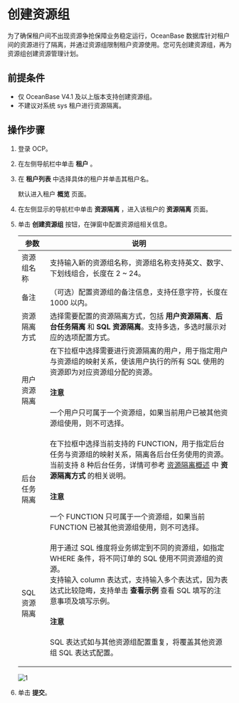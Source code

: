# 创建资源组

为了确保租户间不出现资源争抢保障业务稳定运行，OceanBase 数据库针对租户间的资源进行了隔离，并通过资源组限制租户资源使用。您可先创建资源组，再为资源组创建资源管理计划。

## 前提条件

* 仅 OceanBase V4.1 及以上版本支持创建资源组。
* 不建议对系统 sys 租户进行资源隔离。

## 操作步骤

1. 登录 OCP。

2. 在左侧导航栏中单击 **租户** 。

3. 在 **租户列表** 中选择具体的租户并单击其租户名。

   默认进入租户 **概览** 页面。

4. 在左侧显示的导航栏中单击 **资源隔离** ，进入该租户的 **资源隔离** 页面。

5. 单击 **创建资源组** 按钮，在弹窗中配置资源组相关信息。

    |  参数  |  说明   |
    |--------|---------|
    |  资源组名称      |  支持输入新的资源组名称，资源组名称支持英文、数字、下划线组合，长度在 2 ~ 24。       |
    |  备注      |  （可选）配置资源组的备注信息，支持任意字符，长度在 1000 以内。      |
    |  资源隔离方式     |  选择需要配置的资源隔离方式，包括 **用户资源隔离**、**后台任务隔离** 和 **SQL 资源隔离**。支持多选，多选时展示对应的选项配置方式。|
    |  用户资源隔离 |  在下拉框中选择需要进行资源隔离的用户，用于指定用户与资源组的映射关系，使该用户执行的所有 SQL 使用的资源即为对应资源组分配的资源。<main id="notice" type='notice'><h4>注意</h4><p>一个用户只可属于一个资源组，如果当前用户已被其他资源组使用，则不可选择。</p></main>|
    |  后台任务隔离 |  在下拉框中选择当前支持的 FUNCTION，用于指定后台任务与资源组的映射关系，隔离各后台任务使用的资源。当前支持 8 种后台任务，详情可参考 [资源隔离概述](100.resource-isolation-overview.md) 中 **资源隔离方式** 的相关说明。 <main id="notice" type='notice'><h4>注意</h4><p>一个 FUNCTION 只可属于一个资源组，如果当前 FUNCTION 已被其他资源组使用，则不可选择。</p></main>      |
    |  SQL 资源隔离 |  用于通过 SQL 维度将业务绑定到不同的资源组，如指定 WHERE 条件，将不同订单的 SQL 使用不同资源组的资源。</br>支持输入 column 表达式，支持输入多个表达式，因为表达式比较隐晦，支持单击 **查看示例** 查看 SQL 填写的注意事项及填写示例。<main id="notice" type='notice'><h4>注意</h4><p>SQL 表达式如与其他资源组配置重复，将覆盖其他资源组 SQL 表达式配置。</p></main>       |

    ![1](https://obbusiness-private.oss-cn-shanghai.aliyuncs.com/doc/img/ocp/420/%E5%88%9B%E5%BB%BA%E8%B5%84%E6%BA%90%E7%BB%84.png)

6. 单击 **提交**。
